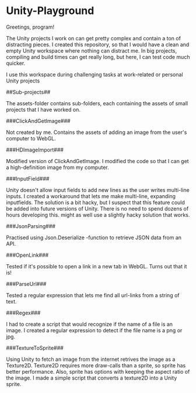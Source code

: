 # Unity-Playground

Greetings, program! 

The Unity projects I work on can get pretty complex and contain a ton of distracting pieces. I created this repository, so that I would have a clean and empty Unity workspace where nothing can distract me. In big projects, compiling and build times can get really long, but here, I can test code much quicker.

I use this workspace during challenging tasks at work-related or personal Unity projects

##Sub-projects##

The assets-folder contains sub-folders, each containing the assets of small projects that I have worked on.

###ClickAndGetImage###

Not created by me. Contains the assets of adding an image from the user's computer to WebGL.

###HDImageImport###

Modified version of ClickAndGetImage. I modified the code so that I can get a high-definition image from my computer.

###InputField###

Unity doesn't allow input fields to add new lines as the user writes multi-line inputs. I created a workaround that lets me make multi-line, expanding inputfields. The solution is a bit hacky, but I suspect that this feature could be added into future versions of Unity. There is no need to spend dozens of hours developing this. might as well use a slightly hacky solution that works.

###JsonParsing###

Practised using Json.Deserialize -function to retrieve JSON data from an API.

###OpenLink###

Tested if it's possible to open a link in a new tab in WebGL. Turns out that it is!

###ParseUrl###

Tested a regular expression that lets me find all url-links from a string of text.

###Regex###

I had to create a script that would recognize if the name of a file is an image. I created a regular expression to detect if the file name is a png or jpg.

###TextureToSprite###

Using Unity to fetch an image from the internet retrives the image as a Texture2D. Texture2D requires more draw-calls than a sprite, so sprite has better performance. Also, sprite has options with keeping the aspect ratio of the image. I made a simple script that converts a texture2D into a Unity sprite.
